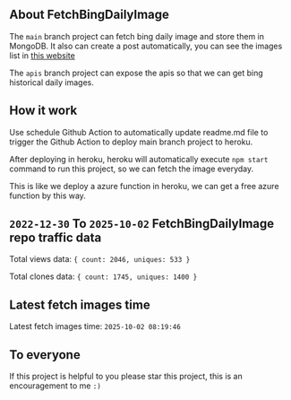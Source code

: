 ## About FetchBingDailyImage

The `main` branch project can fetch bing daily image and store them in MongoDB.
It also can create a post automatically, you can see the images list in [this website](https://oursalbum.netlify.app)

The `apis` branch project can expose the apis so that we can get bing historical daily images.

## How it work

Use schedule Github Action to automatically update readme.md file to trigger the Github Action to deploy main branch project to heroku.

After deploying in heroku, heroku will automatically execute `npm start` command to run this project, so we can fetch the image everyday.

This is like we deploy a azure function in heroku, we can get a free azure function by this way.

## `2022-12-30` To `2025-10-02` FetchBingDailyImage repo traffic data

Total views data: `{ count: 2046, uniques: 533 }`

Total clones data: `{ count: 1745, uniques: 1400 }`

## Latest fetch images time

Latest fetch images time: `2025-10-02 08:19:46`

## To everyone

If this project is helpful to you please star this project, this is an encouragement to me `:)`



